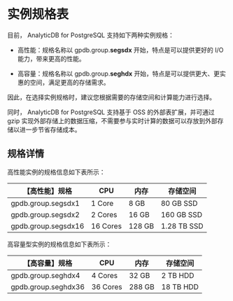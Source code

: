 # 实例规格表

目前， AnalyticDB for PostgreSQL 支持如下两种实例规格：

-   高性能：规格名称以 gpdb.group.**segsdx** 开始，特点是可以提供更好的 I/O 能力，带来更高的性能。

-   高容量：规格名称以 gpdb.group.**seghdx** 开始，特点是可以提供更大、更实惠的空间，满足更高的存储需求。


因此，在选择实例规格时，建议您根据需要的存储空间和计算能力进行选择。

同时， AnalyticDB for PostgreSQL 支持基于 OSS 的外部表扩展，并可通过 gzip 实现外部存储上的数据压缩，不需要参与实时计算的数据可以存放到外部存储以进一步节省存储成本。

## 规格详情

高性能实例的规格信息如下表所示：

|【高性能】规格|CPU|内存|存储空间|
|-------|---|--|----|
|gpdb.group.segsdx1|1 Core|8 GB|80 GB SSD|
|gpdb.group.segsdx2|2 Cores|16 GB|160 GB SSD|
|gpdb.group.segsdx16|16 Cores|128 GB|1.28 TB SSD|

高容量型实例的规格信息如下表所示：

|【高容量】规格|CPU|内存|存储空间|
|-------|---|--|----|
|gpdb.group.seghdx4|4 Cores|32 GB|2 TB HDD|
|gpdb.group.seghdx36|36 Cores|288 GB|18 TB HDD|

